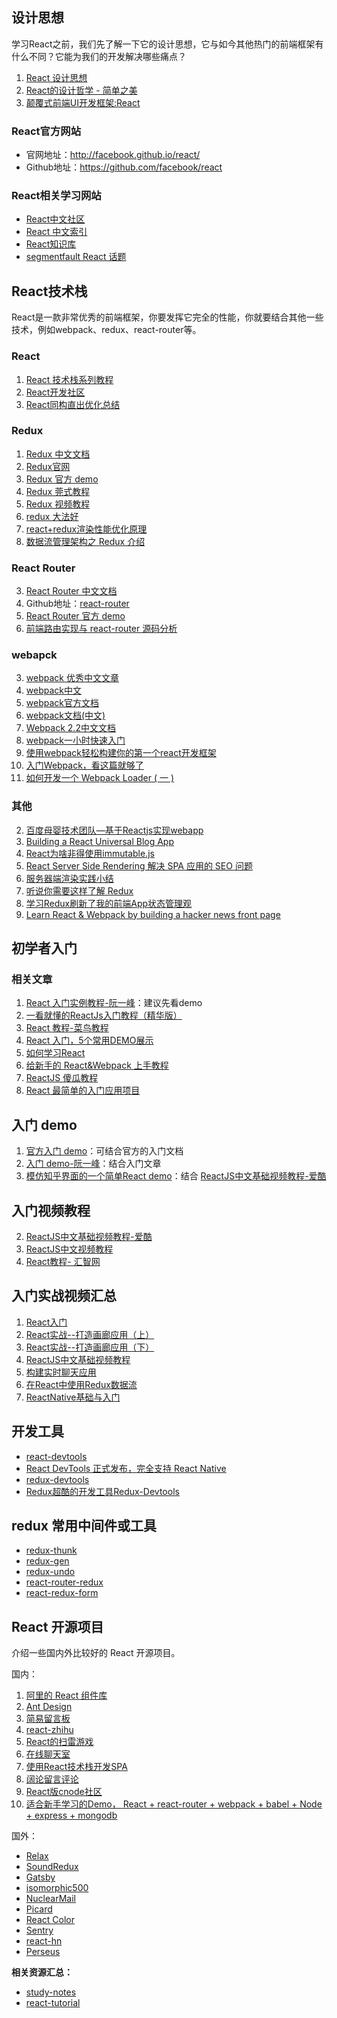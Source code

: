 ## 设计思想
学习React之前，我们先了解一下它的设计思想，它与如今其他热门的前端框架有什么不同？它能为我们的开发解决哪些痛点？

1. [React 设计思想](https://github.com/react-guide/react-basic)
2. [React的设计哲学 - 简单之美](http://www.infoq.com/cn/articles/react-art-of-simplity/) 
3. [颠覆式前端UI开发框架:React](http://www.infoq.com/cn/articles/subversion-front-end-ui-development-framework-react/)

### React官方网站

 - 官网地址：http://facebook.github.io/react/
 - Github地址：https://github.com/facebook/react

### React相关学习网站
 - [React中文社区](http://react-china.org/)
 - [React 中文索引](http://nav.react-china.org/)
 - [React知识库](http://lib.csdn.net/base/react)
 - [segmentfault React 话题](https://segmentfault.com/t/react.js)

## React技术栈
React是一款非常优秀的前端框架，你要发挥它完全的性能，你就要结合其他一些技术，例如webpack、redux、react-router等。

### React

 1. [React 技术栈系列教程](http://www.ruanyifeng.com/blog/2016/09/react-technology-stack.html)
 2. [React开发社区](https://react.ctolib.com/)
 3. [React同构直出优化总结](http://www.alloyteam.com/2016/06/react-isomorphic/)

### Redux

1. [Redux 中文文档](http://www.redux.org.cn/)
2. [Redux官网](http://redux.js.org/)
3. [Redux 官方 demo](https://github.com/reactjs/redux/tree/master/examples)
4. [Redux 莞式教程](https://github.com/kenberkeley/redux-simple-tutorial)
5. [Redux 视频教程](https://egghead.io/courses/getting-started-with-redux)
6. [redux 大法好](http://qiutc.me/post/redux-%E5%A4%A7%E6%B3%95%E5%A5%BD-%E2%80%94%E2%80%94-%E5%85%A5%E9%97%A8%E5%AE%9E%E4%BE%8B-TodoList.html)
7. [react+redux渲染性能优化原理](http://foio.github.io/react-redux-performance-boost/)
8. [数据流管理架构之 Redux 介绍](http://www.alloyteam.com/2015/09/react-redux/)

### React Router

 3. [React Router 中文文档](https://react-guide.github.io/react-router-cn/)
 4. Github地址：[react-router](https://github.com/ReactTraining/react-router)
 5. [React Router 官方 demo](https://github.com/reactjs/react-router-tutorial/tree/master/lessons)
 6. [前端路由实现与 react-router 源码分析](http://www.alloyteam.com/2016/05/router/)
### webapck
 3. [webpack 优秀中文文章](https://github.com/webpack-china/awesome-webpack-cn)
 4. [webpack中文](https://github.com/webpack-china)
 5. [webpack官方文档](https://webpack.js.org/configuration/)
 6. [webpack文档(中文)](https://doc.webpack-china.org/configuration/)
 6. [Webpack 2.2中文文档](http://www.css88.com/doc/webpack2/)
 7. [webpack一小时快速入门](http://www.w2bc.com/Article/50764)
 8. [使用webpack轻松构建你的第一个react开发框架](http://www.jianshu.com/p/c8a805145046)
 9. [入门Webpack，看这篇就够了](http://www.jianshu.com/p/42e11515c10f#)
 10. [如何开发一个 Webpack Loader ( 一 )](http://www.alloyteam.com/2016/01/webpack-loader-1/)

### 其他

2. [百度母婴技术团队—基于Reactjs实现webapp](https://github.com/my-fe/wiki/issues/1)
3. [Building a React Universal Blog App](https://www.sitepoint.com/building-a-react-universal-blog-app-a-step-by-step-guide/)
4. [React为啥非得使用immutable.js](http://react-china.org/t/react-immutable-js/3770)
5. [React Server Side Rendering 解决 SPA 应用的 SEO 问题](https://blog.coding.net/blog/React-Server-Side-Rendering-for-SPA-SEO)
26. [服务器端渲染实践小结](http://www.alloyteam.com/2015/10/8783/)
27. [听说你需要这样了解 Redux](https://github.com/rccoder/blog/issues/18)
28. [学习Redux刷新了我的前端App状态管理观](http://www.jianshu.com/p/94d8f8a36ab0)
29. [Learn React & Webpack by building a hacker news front page](https://github.com/theJian/build-a-hn-front-page)


## 初学者入门

### 相关文章

1. [React 入门实例教程-阮一峰](http://www.ruanyifeng.com/blog/2015/03/react.html)：建议先看demo
2. [一看就懂的ReactJs入门教程（精华版）](http://www.cocoachina.com/webapp/20150721/12692.html)
3. [React 教程-菜鸟教程](http://www.runoob.com/react/react-tutorial.html)
4. [React 入门，5个常用DEMO展示](http://blog.csdn.net/iambinger/article/details/51803606)
5. [如何学习React](http://www.360doc.com/content/16/0129/07/13518188_531384175.shtml)
6. [给新手的 React&Webpack 上手教程](https://github.com/theJian/build-a-hn-front-page)
7. [ReactJS 傻瓜教程](https://zhuanlan.zhihu.com/p/19896745?columnSlug=FrontendMagazine)
8. [React 最简单的入门应用项目](http://guodavid.tk/2016/08/29/React-Message-board/)

## 入门 demo

1. [官方入门 demo](https://github.com/facebook/react/tree/master/examples)：可结合官方的入门文档
2. [入门 demo-阮一峰](https://github.com/ruanyf/react-demos)：结合入门文章
3. [模仿知乎界面的一个简单React demo](https://github.com/tsrot/react-zhihu)：结合 [ReactJS中文基础视频教程-爱酷](http://www.icoolxue.com/album/show/262)

## 入门视频教程

2. [ReactJS中文基础视频教程-爱酷](http://www.icoolxue.com/album/show/262)
3. [ReactJS中文视频教程](http://react-china.org/t/reactjs/584)
4. [React教程- 汇智网](http://www.hubwiz.com/course/552762019964049d1872fc88/?ch=alloyteam)

## 入门实战视频汇总

 1. [React入门](http://www.imooc.com/learn/504)
 2. [React实战--打造画廊应用（上）](http://www.imooc.com/learn/507)
 3. [React实战--打造画廊应用（下）](http://www.imooc.com/learn/652)
 4. [ReactJS中文基础视频教程](http://zexeo.com/course/56753a22b2b8de861c0d281a)
 5. [构建实时聊天应用](http://zexeo.com/course/5672c2bd52b470c02bc28b6c)
 6. [在React中使用Redux数据流](http://www.imooc.com/learn/744)
 7. [ReactNative基础与入门](http://www.imooc.com/learn/808)

## 开发工具

- [react-devtools](https://github.com/facebook/react-devtools)
- [React DevTools 正式发布，完全支持 React Native](http://www.oschina.net/news/65837/react-devtools-2-0)
- [redux-devtools](https://github.com/gaearon/redux-devtools/blob/master/docs/Walkthrough.md)
- [Redux超酷的开发工具Redux-Devtools](http://www.zhufengpeixun.cn/article/151)

## redux 常用中间件或工具

- [redux-thunk](https://github.com/gaearon/redux-thunk)
- [redux-gen](https://github.com/weo-edu/redux-gen)
- [redux-undo](https://github.com/omnidan/redux-undo)
- [react-router-redux](https://github.com/reactjs/react-router-redux)
- [react-redux-form](https://github.com/davidkpiano/react-redux-form)


## React 开源项目

介绍一些国内外比较好的 React 开源项目。

国内：

1. [阿里的 React 组件库](https://github.com/react-component)
2. [Ant Design](https://github.com/ant-design/ant-design)
3. [简易留言板](https://github.com/tsrot/react-demo)
4. [react-zhihu](https://github.com/tsrot/react-zhihu)
5. [React的扫雷游戏](https://github.com/cjohansen/react-sweeper)
6. [在线聊天室](https://github.com/redsx/CR)
7. [使用React技术栈开发SPA](https://github.com/JasonBai007/reactSPA)
8. [阔论留言评论](https://github.com/NumerHero/kuolun)
9. [React版cnode社区](https://github.com/lzxb/react-cnode)
10. [适合新手学习的Demo， React + react-router + webpack + babel + Node + express + mongodb](https://github.com/rongchanghai/justForYou)

国外：

- [Relax](https://github.com/relax/relax)
- [SoundRedux](https://github.com/andrewngu/sound-redux/)
- [Gatsby](https://github.com/gatsbyjs/gatsby)
- [isomorphic500](https://github.com/gpbl/isomorphic500)
- [NuclearMail](https://github.com/ianobermiller/nuclearmail)
- [Picard](https://github.com/Automattic/Picard)
- [React Color](https://github.com/casesandberg/react-color)
- [Sentry](https://github.com/getsentry/sentry/)
- [react-hn](https://github.com/insin/react-hn)
- [Perseus](https://github.com/khan/perseus)

**相关资源汇总：**

- [study-notes](https://github.com/tsrot/study-notes/blob/master/React%E5%AD%A6%E4%B9%A0%E8%B5%84%E6%BA%90%E6%B1%87%E6%80%BB.md)
- [react-tutorial](https://github.com/cllgeek/react-tutorial)



